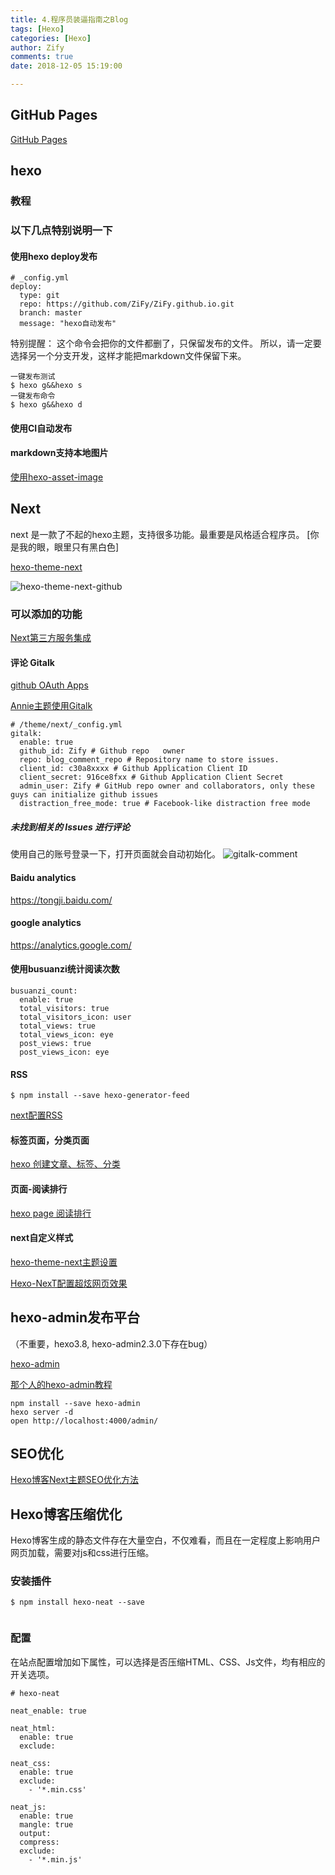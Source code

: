 ```yaml
---
title: 4.程序员装逼指南之Blog
tags: [Hexo]
categories: [Hexo]
author: Zify
comments: true
date: 2018-12-05 15:19:00

---
```


<!-- more -->
## GitHub Pages

[GitHub Pages](https://pages.github.com/)

## hexo

### 教程

### 以下几点特别说明一下
#### 使用hexo deploy发布

```
# _config.yml
deploy:
  type: git
  repo: https://github.com/ZiFy/ZiFy.github.io.git
  branch: master
  message: "hexo自动发布" 
```
特别提醒：
这个命令会把你的文件都删了，只保留发布的文件。
所以，请一定要选择另一个分支开发，这样才能把markdown文件保留下来。

```
一键发布测试
$ hexo g&&hexo s
一键发布命令
$ hexo g&&hexo d
```

#### 使用CI自动发布


#### markdown支持本地图片
[使用hexo-asset-image](https://blog.csdn.net/sugar_rainbow/article/details/57415705)




## Next


next 是一款了不起的hexo主题，支持很多功能。最重要是风格适合程序员。 [你是我的眼，眼里只有黑白色]

[hexo-theme-next](https://theme-next.org/docs/theme-settings/)

![hexo-theme-next-github](./hexo-theme-next-github.png)

### 可以添加的功能
[Next第三方服务集成](http://theme-next.iissnan.com/third-party-services.html#comment-system)

#### 评论 Gitalk

[github OAuth Apps](https://github.com/settings/developers)

[Annie主题使用Gitalk](https://sariay.github.io/2018/11/18/Annie%E4%B8%BB%E9%A2%98%E4%BD%BF%E7%94%A8Gitalk/)

```
# /theme/next/_config.yml
gitalk:
  enable: true
  github_id: Zify # Github repo   owner
  repo: blog_comment_repo # Repository name to store issues.
  client_id: c30a8xxxx # Github Application Client ID
  client_secret: 916ce8fxx # Github Application Client Secret
  admin_user: Zify # GitHub repo owner and collaborators, only these guys can initialize github issues
  distraction_free_mode: true # Facebook-like distraction free mode
```

##### 未找到相关的 Issues 进行评论
使用自己的账号登录一下，打开页面就会自动初始化。
![gitalk-comment](gitalk-comment.png)

#### Baidu analytics
https://tongji.baidu.com/

#### google analytics
https://analytics.google.com/

#### 使用busuanzi统计阅读次数
```
busuanzi_count:
  enable: true
  total_visitors: true
  total_visitors_icon: user
  total_views: true
  total_views_icon: eye
  post_views: true
  post_views_icon: eye
```
#### RSS

```
$ npm install --save hexo-generator-feed
```
[next配置RSS](https://www.jianshu.com/p/264024768d03)

#### 标签页面，分类页面
[hexo 创建文章、标签、分类](https://blog.csdn.net/qq_32337109/article/details/78755662)

#### 页面-阅读排行
[hexo page 阅读排行](https://hoxis.github.io/hexo-next-read-rank.html)

#### next自定义样式
[hexo-theme-next主题设置](https://www.jianshu.com/p/37769040891f)

[Hexo-NexT配置超炫网页效果](https://www.jianshu.com/p/9f0e90cc32c2)

## hexo-admin发布平台 
（不重要，hexo3.8, hexo-admin2.3.0下存在bug）

[hexo-admin](https://jaredforsyth.com/hexo-admin/)

[那个人的hexo-admin教程](https://albenw.github.io/posts/4ffa5bc6/)

```
npm install --save hexo-admin
hexo server -d
open http://localhost:4000/admin/
```

## SEO优化
[Hexo博客Next主题SEO优化方法](https://hoxis.github.io/Hexo+Next%20SEO%E4%BC%98%E5%8C%96.html)


## Hexo博客压缩优化
Hexo博客生成的静态文件存在大量空白，不仅难看，而且在一定程度上影响用户网页加载，需要对js和css进行压缩。

### 安装插件

```
$ npm install hexo-neat --save


```

### 配置
在站点配置增加如下属性，可以选择是否压缩HTML、CSS、Js文件，均有相应的开关选项。


```
# hexo-neat

neat_enable: true

neat_html:
  enable: true
  exclude:

neat_css:
  enable: true
  exclude:
    - '*.min.css'

neat_js:
  enable: true
  mangle: true
  output:
  compress:
  exclude:
    - '*.min.js'
    
```